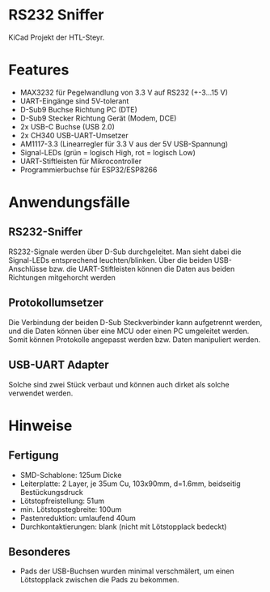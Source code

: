 RS232 Sniffer
=============

KiCad Projekt der HTL-Steyr. 

# Features
* MAX3232 für Pegelwandlung von 3.3 V auf RS232 (+-3...15 V)
* UART-Eingänge sind 5V-tolerant
* D-Sub9 Buchse Richtung PC (DTE)
* D-Sub9 Stecker Richtung Gerät (Modem, DCE)
* 2x USB-C Buchse (USB 2.0)
* 2x CH340 USB-UART-Umsetzer
* AM1117-3.3 (Linearregler für 3.3 V aus der 5V USB-Spannung)
* Signal-LEDs (grün = logisch High, rot = logisch Low)
* UART-Stiftleisten für Mikrocontroller
* Programmierbuchse für ESP32/ESP8266

# Anwendungsfälle
## RS232-Sniffer
RS232-Signale werden über D-Sub durchgeleitet. Man sieht dabei die Signal-LEDs entsprechend leuchten/blinken. 
Über die beiden USB-Anschlüsse bzw. die UART-Stiftleisten können die Daten aus beiden Richtungen mitgehorcht werden

## Protokollumsetzer
Die Verbindung der beiden D-Sub Steckverbinder kann aufgetrennt werden, und die Daten können über eine MCU oder einen PC umgeleitet werden. 
Somit können Protokolle angepasst werden bzw. Daten manipuliert werden. 

## USB-UART Adapter
Solche sind zwei Stück verbaut und können auch dirket als solche verwendet werden. 

# Hinweise
## Fertigung
* SMD-Schablone: 125um Dicke
* Leiterplatte: 2 Layer, je 35um Cu, 103x90mm, d=1.6mm, beidseitig Bestückungsdruck
* Lötstopfreistellung: 51um
* min. Lötstopstegbreite: 100um
* Pastenreduktion: umlaufend 40um
* Durchkontaktierungen: blank (nicht mit Lötstopplack bedeckt)

## Besonderes
* Pads der USB-Buchsen wurden minimal verschmälert, um einen Lötstopplack zwischen die Pads zu bekommen. 

